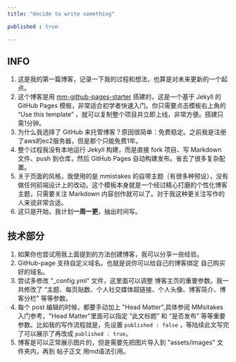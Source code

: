 ```yaml
---
title: "decide to write something"

published : true

---
```


## INFO

1. 这是我的第一篇博客，记录一下我的过程和想法，也算是对未来更新的一个起点。
2. 这个博客是用 [mm-github-pages-starter](https://github.com/mmistakes/mm-github-pages-starter) 搭建的，这是一个基于 Jekyll 的 GitHub Pages 模板，非常适合初学者快速入门。你只需要点击模板右上角的 “Use this template” ，就可以复制整个项目并立即上线，非常方便。搭建只需1分钟。
3. 为什么我选择了 GitHub 来托管博客？原因很简单：免费稳定。之前我是注册了aws的ec2服务器，但是那个只能免费1年。
4. 整个过程我没有本地运行 Jekyll 构建，而是直接 fork 项目、写 Markdown 文件、push 到仓库，然后 GitHub Pages 自动构建发布。省去了很多复杂配置。
5. 关于页面的风格，我使用的是 mmistakes 的自带主题（有很多种预设），没有做任何前端设计上的改动。这个模板本身就是一个经过精心打磨的个性化博客主题，只需要关注 Markdown 内容创作就可以了。对于我这种更关注写作的人来说非常合适。
6. 这只是开始，我计划**一周一更**，抽出时间写。

## 技术部分

1. 如果你也尝试用我上面提到的方法创建博客，我可以分享一些经验。
2. GitHub-page 支持自定义域名。也就是说你可以给自己的博客绑定 自己购买好的域名。
3. 尝试多修改 "_config.yml" 文件，这里面可以调整 博客主页的重要参数。我一共修改了 “主题、每页贴数、个人社交媒体超链接、个人头像、博客简介、博客分栏” 等等参数。
4. 每个 post 编辑的时候，都要手动加上 "Head Matter",具体参阅 MMsitakes 入门参考，"Head Matter"里面可以指定 “此文标题” 和 “是否发布” 等等重要参数。比如我的写作流程就是，先设置 `published : false` ，等陆续此文写完了可以展示了再改成 `published : true`。
5. 博客是可以正常展示图片的，但是需要先把图片导入到 "assets/images" 文件夹内，再到 帖子正文 用md语法引用。


